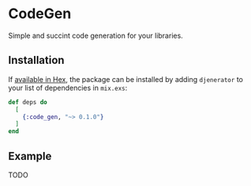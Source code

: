 # CodeGen

Simple and succint code generation for your libraries.

## Installation

If [available in Hex](https://hex.pm/docs/publish), the package can be installed
by adding `djenerator` to your list of dependencies in `mix.exs`:

```elixir
def deps do
  [
    {:code_gen, "~> 0.1.0"}
  ]
end
```

## Example

TODO